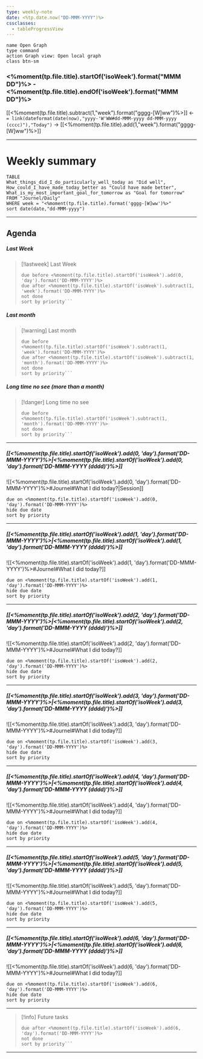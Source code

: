 ```yaml
---
type: weekly-note
date: <%tp.date.now("DD-MMM-YYYY")%>
cssclasses:
  - tableProgressView
---
```


```button
name Open Graph
type command
action Graph view: Open local graph
class btn-sm
```

### <%moment(tp.file.title).startOf('isoWeek').format("MMM DD")%> - <%moment(tp.file.title).endOf('isoWeek').format("MMM DD")%>
[[<%moment(tp.file.title).subtract(1,"week").format("gggg-[W]ww")%>]] <- `= link(dateformat(date(now),"yyyy-'W'WW#dd-MMM-yyyy dd-MMM-yyyy (cccc)"),"Today")`  -> [[<%moment(tp.file.title).add(1,"week").format("gggg-[W]ww")%>]]


----

# Weekly summary

```dataview
TABLE 
What_things_did_I_do_particularly_well_today as "Did well",
How_could_I_have_made_today_better as "Could have made better",
What_is_my_most_important_goal_for_tomorrow as "Goal for tomorrow"
FROM "Journel/Daily"
WHERE week = "<%moment(tp.file.title).format('gggg-[W]ww')%>"
sort date(date,"dd-MMM-yyyy") 
```


-----

## Agenda

##### Last Week

> [!lastweek] Last Week
> ```tasks
> due before <%moment(tp.file.title).startOf('isoWeek').add(0, 'day').format('DD-MMM-YYYY')%>
> due after <%moment(tp.file.title).startOf('isoWeek').subtract(1, 'week').format('DD-MMM-YYYY')%>
> not done
> sort by priority```

##### Last month
> [!warning] Last month
> ```tasks
> due before <%moment(tp.file.title).startOf('isoWeek').subtract(1, 'week').format('DD-MMM-YYYY')%>
> due after <%moment(tp.file.title).startOf('isoWeek').subtract(1, 'month').format('DD-MMM-YYYY')%>
> not done
> sort by priority```

##### Long time no see (more than a month)
> [!danger] Long time no see
> ```tasks
> due before <%moment(tp.file.title).startOf('isoWeek').subtract(1, 'month').format('DD-MMM-YYYY')%>
> not done
> sort by priority```

----

##### [[<%moment(tp.file.title).startOf('isoWeek').add(0, 'day').format('DD-MMM-YYYY')%>|<%moment(tp.file.title).startOf('isoWeek').add(0, 'day').format('DD-MMM-YYYY (dddd)')%>]]
![[<%moment(tp.file.title).startOf('isoWeek').add(0, 'day').format('DD-MMM-YYYY')%>#Journel#What I did today?|Session]]
```tasks
due on <%moment(tp.file.title).startOf('isoWeek').add(0, 'day').format('DD-MMM-YYYY')%>
hide due date
sort by priority
```
----
##### [[<%moment(tp.file.title).startOf('isoWeek').add(1, 'day').format('DD-MMM-YYYY')%>|<%moment(tp.file.title).startOf('isoWeek').add(1, 'day').format('DD-MMM-YYYY (dddd)')%>]]
![[<%moment(tp.file.title).startOf('isoWeek').add(1, 'day').format('DD-MMM-YYYY')%>#Journel#What I did today?]]
```tasks
due on <%moment(tp.file.title).startOf('isoWeek').add(1, 'day').format('DD-MMM-YYYY')%>
hide due date
sort by priority
```
----
##### [[<%moment(tp.file.title).startOf('isoWeek').add(2, 'day').format('DD-MMM-YYYY')%>|<%moment(tp.file.title).startOf('isoWeek').add(2, 'day').format('DD-MMM-YYYY (dddd)')%>]]
![[<%moment(tp.file.title).startOf('isoWeek').add(2, 'day').format('DD-MMM-YYYY')%>#Journel#What I did today?]]
```tasks
due on <%moment(tp.file.title).startOf('isoWeek').add(2, 'day').format('DD-MMM-YYYY')%>
hide due date
sort by priority
```
----
##### [[<%moment(tp.file.title).startOf('isoWeek').add(3, 'day').format('DD-MMM-YYYY')%>|<%moment(tp.file.title).startOf('isoWeek').add(3, 'day').format('DD-MMM-YYYY (dddd)')%>]]
![[<%moment(tp.file.title).startOf('isoWeek').add(3, 'day').format('DD-MMM-YYYY')%>#Journel#What I did today?]]
```tasks
due on <%moment(tp.file.title).startOf('isoWeek').add(3, 'day').format('DD-MMM-YYYY')%>
hide due date
sort by priority
```
----
##### [[<%moment(tp.file.title).startOf('isoWeek').add(4, 'day').format('DD-MMM-YYYY')%>|<%moment(tp.file.title).startOf('isoWeek').add(4, 'day').format('DD-MMM-YYYY (dddd)')%>]]
![[<%moment(tp.file.title).startOf('isoWeek').add(4, 'day').format('DD-MMM-YYYY')%>#Journel#What I did today?]]
```tasks
due on <%moment(tp.file.title).startOf('isoWeek').add(4, 'day').format('DD-MMM-YYYY')%>
hide due date
sort by priority
```
----
##### [[<%moment(tp.file.title).startOf('isoWeek').add(5, 'day').format('DD-MMM-YYYY')%>|<%moment(tp.file.title).startOf('isoWeek').add(5, 'day').format('DD-MMM-YYYY (dddd)')%>]]
![[<%moment(tp.file.title).startOf('isoWeek').add(5, 'day').format('DD-MMM-YYYY')%>#Journel#What I did today?]]
```tasks
due on <%moment(tp.file.title).startOf('isoWeek').add(5, 'day').format('DD-MMM-YYYY')%>
hide due date
sort by priority
```
----
##### [[<%moment(tp.file.title).startOf('isoWeek').add(6, 'day').format('DD-MMM-YYYY')%>|<%moment(tp.file.title).startOf('isoWeek').add(6, 'day').format('DD-MMM-YYYY (dddd)')%>]]
![[<%moment(tp.file.title).startOf('isoWeek').add(6, 'day').format('DD-MMM-YYYY')%>#Journel#What I did today?]]
```tasks
due on <%moment(tp.file.title).startOf('isoWeek').add(6, 'day').format('DD-MMM-YYYY')%>
hide due date
sort by priority
```






----
>[!info]  Future tasks
>```tasks
> due after <%moment(tp.file.title).startOf('isoWeek').add(6, 'day').format('DD-MMM-YYYY')%>
> not done
> sort by priority```

-----